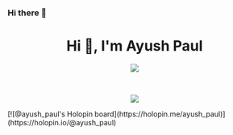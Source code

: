 ### Hi there 👋
<h1 align="center">Hi 👋, I'm Ayush Paul</h1>
<p align="center"><img src="https://github-readme-stats.vercel.app/api?username=AyushPaul&show_icons=true&theme=radical"></p>
<br>
<p align="center"><img src="https://github-readme-stats.vercel.app/api/top-langs/?username=AyushPaul&layout=compact"></p>
[![@ayush_paul's Holopin board](https://holopin.me/ayush_paul)](https://holopin.io/@ayush_paul)
<!--
**AyushPaul/AyushPaul** is a ✨ _special_ ✨ repository because its `README.md` (this file) appears on your GitHub profile.

Here are some ideas to get you started:

- 🔭 I’m currently working on ...
- 🌱 I’m currently learning ...
- 👯 I’m looking to collaborate on ...
- 🤔 I’m looking for help with ...
- 💬 Ask me about ...
- 📫 How to reach me: ...
- 😄 Pronouns: ...
- ⚡ Fun fact: ...
-->
